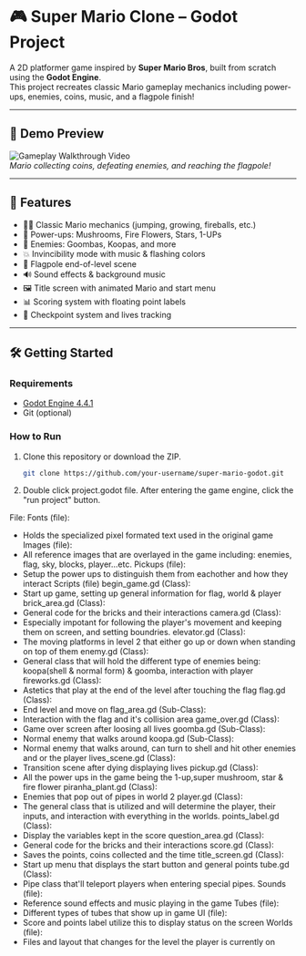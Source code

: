 # 🎮 Super Mario Clone – Godot Project

A 2D platformer game inspired by **Super Mario Bros**, built from scratch using the **Godot Engine**.  
This project recreates classic Mario gameplay mechanics including power-ups, enemies, coins, music, and a flagpole finish!

---

## 📸 Demo Preview

![Gameplay Walkthrough Video]( https://youtu.be/VXTAsLg7kE4)  
*Mario collecting coins, defeating enemies, and reaching the flagpole!*

---

## 🚀 Features

- 👨‍🔧 Classic Mario mechanics (jumping, growing, fireballs, etc.)
- 🌟 Power-ups: Mushrooms, Fire Flowers, Stars, 1-UPs
- 👾 Enemies: Goombas, Koopas, and more
- 💥 Invincibility mode with music & flashing colors
- 🏁 Flagpole end-of-level scene
- 🔊 Sound effects & background music
- 🖼️ Title screen with animated Mario and start menu
- 📊 Scoring system with floating point labels
- 💾 Checkpoint system and lives tracking

---

## 🛠️ Getting Started

### Requirements

- [Godot Engine 4.4.1](https://godotengine.org/download)
- Git (optional)

### How to Run

1. Clone this repository or download the ZIP.
   ```bash
   git clone https://github.com/your-username/super-mario-godot.git
2. Double click project.godot file. After entering the game engine, click the "run project" button.


File:
Fonts (file):
  - Holds the specialized pixel formated text used in the original game
Images (file):
  - All reference images that are overlayed in the game including: enemies, flag, sky, blocks, player...etc.
Pickups (file):
  - Setup the power ups to distinguish them from eachother and how they interact
Scripts (file)
begin_game.gd (Class):
  - Start up game, setting up general information for flag, world & player
brick_area.gd (Class):
  - General code for the bricks and their interactions
camera.gd (Class):
  - Especially impotant for following the player's movement and keeping them on screen, and setting
    boundries.
elevator.gd (Class):
  - The moving platforms in level 2 that either go up or down when standing on top of them
enemy.gd (Class):
  - General class that will hold the different type of enemies being: koopa(shell & normal form)
    & goomba, interaction with player
fireworks.gd (Class):
  - Astetics that play at the end of the level after touching the flag
flag.gd (Class):
  - End level and move on
flag_area.gd (Sub-Class):
  - Interaction with the flag and it's collision area
game_over.gd (Class):
  - Game over screen after loosing all lives
goomba.gd (Sub-Class):
  - Normal enemy that walks around
koopa.gd (Sub-Class):
  - Normal enemy that walks around, can turn to shell and hit other enemies and or the player
lives_scene.gd (Class):
  - Transition scene after dying displaying lives
pickup.gd (Class):
  - All the power ups in the game being the 1-up,super mushroom, star & fire flower
piranha_plant.gd (Class):
  - Enemies that pop out of pipes in world 2
player.gd (Class):
  - The general class that is utilized and will determine the player, their inputs, and interaction
    with everything in the worlds.
points_label.gd (Class):
  - Display the variables kept in the score
question_area.gd (Class):
  - General code for the bricks and their interactions
score.gd (Class):
  - Saves the points, coins collected and the time
title_screen.gd (Class):
  - Start up menu that displays the start button and general points
tube.gd (Class):
  - Pipe class that'll teleport players when entering special pipes.
Sounds (file):
  - Reference sound effects and music playing in the game
Tubes (file):
  - Different types of tubes that show up in game
UI (file):
  - Score and points label utilize this to display status on the screen
Worlds (file):
  - Files and layout that changes for the level the player is currently on

